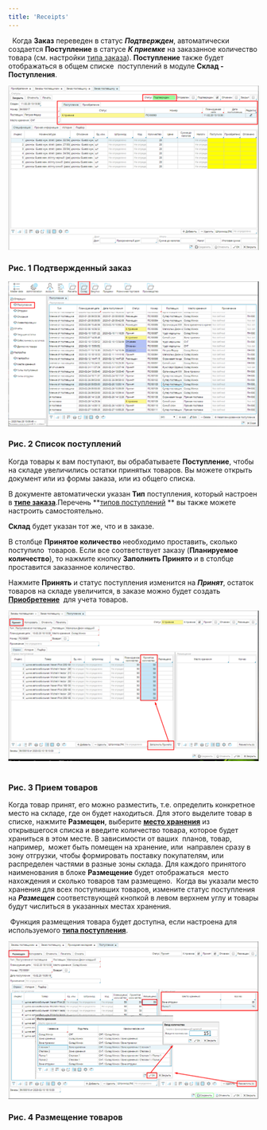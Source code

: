 ```yaml
---
title: 'Receipts'
---
```


  Когда **Заказ** переведен в статус ***Подтвержден***, автоматически создается **Поступление** в статусе ***К приемке*** на заказанное количество товара (см. настройки [типа заказа](Purchase_order_type.md)). **Поступление** также будет отображаться в общем списке  поступлений в модуле **Склад - Поступления**. 

![](attachments/12812375/12812378.png)

### Рис. 1 Подтвержденный заказ

  

![](attachments/12812375/12812376.png)

### Рис. 2 Список поступлений

  

Когда товары к вам поступают, вы обрабатываете **Поступление**, чтобы  на складе увеличились остатки принятых товаров. Вы можете открыть документ или из формы заказа, или из общего списка. 

В документе автоматически указан **Тип** поступления, который настроен в **[типе заказа](Purchase_order_type.md)**.Перечень **[типов поступлений](Receipt_type.md) ** вы также можете настроить самостоятельно.

**Склад** будет указан тот же, что и в заказе.

В столбце **Принятое количество** необходимо проставить, сколько поступило  товаров. Если все соответствует заказу (**Планируемое количество**), то нажмите кнопку **Заполнить Принято** и в столбце проставится заказанное количество. 

Нажмите **Принять** и статус поступления изменится на ***Принят***, остаток  товаров на складе увеличится, в заказе можно будет создать **[Приобретение](Vendor_payments.md)**  для учета товаров.  

![](attachments/12812375/12812380.png) 

### Рис. 3 Прием товаров

  

Когда товар принят, его можно разместить, т.е. определить конкретное место на складе, где он будет находиться. Для этого выделите товар в списке, нажмите **Размещен**, выберите [**место хранения**](Location_settings.md) из открывшегося списка и введите количество товара, которое будет храниться в этом месте. В зависимости от ваших  планов, товар, например,  может быть помещен на хранение, или  направлен сразу в зону отгрузки, чтобы формировать поставку покупателям, или распределен частями в разные зоны склада. Для каждого принятого наименования в блоке **Размещение** будет отображаться  место нахождения и сколько товаров там размещено.  Когда вы указали место хранения для всех поступивших товаров, измените статус поступления на ***Размещен*** соответствующей кнопкой в левом верхнем углу и товары будут числиться в указанных местах хранения.

 Функция размещения товара будет доступна, если настроена для используемого [**типа поступления**](Receipt_type.md). 

![](attachments/12812375/12812379.png)

### Рис. 4 Размещение товаров

  



  

  
